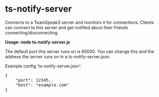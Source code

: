 <h1>ts-notify-server</h1>

Connects to a TeamSpeak3 server and monitors it for connections. Clients can connect to this server and get notified about their friends connecting/disconnecting.

<strong>Usage: node ts-notify-server.js</strong>

The default port this server runs on is 60000. You can change this and the address the server runs on in a ts-notify-server.json.

Example config 'ts-notify-server.json':
<pre>
{
	"port": 12345,
	"host": "example.com"
}
</pre>
